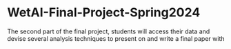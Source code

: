 # WetAI-Final-Project-Spring2024
The second part of the final project, students will access their data and devise several analysis techniques to present on and write a final paper with
